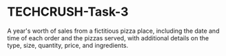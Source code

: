 # TECHCRUSH-Task-3
A year's worth of sales from a fictitious pizza place, including the date and time of each order and the pizzas served, with additional details on the type, size, quantity, price, and ingredients.
